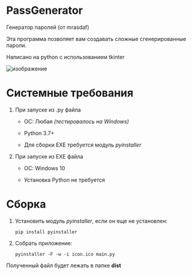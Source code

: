 # PassGenerator
Генератор паролей (от mrasdaf)

Эта программа позволяет вам создавать сложные сгенерированные пароли.

Написано на python с использованием tkinter

![изображение](https://user-images.githubusercontent.com/104437646/166146390-452c476b-83ae-48a7-9aeb-d7e21acc7d88.png)

# Системные требования
1. При запуске из .py файла

   * ОС: Любая *(тестировалось на Windows)*

   * Python 3.7+

   * Для сборки EXE требуется модуль *pyinstaller*

2. При запуске из EXE файла

   * ОС: Windows 10

   * Установка Python не требуется

# Сборка
1. Установить модуль *pyinstaller*, если он еще не установлен:

   `pip install pyinstaller`

2. Собрать приложение:

   `pyinstaller -F -w -i icon.ico main.py`

Полученный файл будет лежать в папке **dist**
